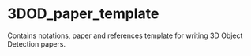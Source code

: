# 3DOD_paper_template

Contains notations, paper and references template for writing 3D Object Detection papers.
